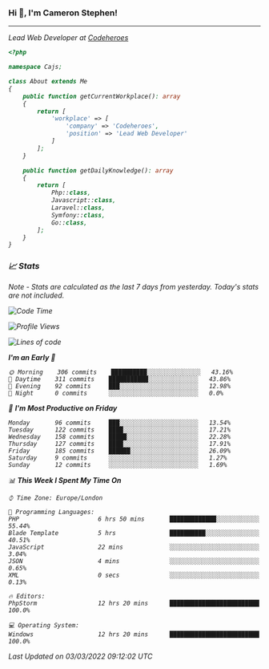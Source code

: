 ### Hi 👋, I'm Cameron Stephen!
<hr>
<p><em>Lead Web Developer at <a href="https://codeheroes.co.uk">Codeheroes</a></p>


```php
<?php

namespace Cajs;

class About extends Me
{
    public function getCurrentWorkplace(): array
    {
        return [
            'workplace' => [
                'company' => 'Codeheroes',
                'position' => 'Lead Web Developer'
            ]
        ];
    }

    public function getDailyKnowledge(): array
    {
        return [
            Php::class,
            Javascript::class,
            Laravel::class,
            Symfony::class,
            Go::class,
        ];
    }
}
```

### 📈 Stats
<p><em>Note - Stats are calculated as the last 7 days from yesterday. Today's stats are not included.</em></p>


<!--START_SECTION:waka-->
![Code Time](http://img.shields.io/badge/Code%20Time-2%2C706%20hrs%2010%20mins-blue)

![Profile Views](http://img.shields.io/badge/Profile%20Views-164-blue)

![Lines of code](https://img.shields.io/badge/From%20Hello%20World%20I%27ve%20Written-1%20Thousand%20lines%20of%20code-blue)

**I'm an Early 🐤** 

```text
🌞 Morning    306 commits    ██████████░░░░░░░░░░░░░░░   43.16% 
🌆 Daytime    311 commits    ███████████░░░░░░░░░░░░░░   43.86% 
🌃 Evening    92 commits     ███░░░░░░░░░░░░░░░░░░░░░░   12.98% 
🌙 Night      0 commits      ░░░░░░░░░░░░░░░░░░░░░░░░░   0.0%

```
📅 **I'm Most Productive on Friday** 

```text
Monday       96 commits     ███░░░░░░░░░░░░░░░░░░░░░░   13.54% 
Tuesday      122 commits    ████░░░░░░░░░░░░░░░░░░░░░   17.21% 
Wednesday    158 commits    █████░░░░░░░░░░░░░░░░░░░░   22.28% 
Thursday     127 commits    ████░░░░░░░░░░░░░░░░░░░░░   17.91% 
Friday       185 commits    ██████░░░░░░░░░░░░░░░░░░░   26.09% 
Saturday     9 commits      ░░░░░░░░░░░░░░░░░░░░░░░░░   1.27% 
Sunday       12 commits     ░░░░░░░░░░░░░░░░░░░░░░░░░   1.69%

```


📊 **This Week I Spent My Time On** 

```text
⌚︎ Time Zone: Europe/London

💬 Programming Languages: 
PHP                      6 hrs 50 mins       █████████████░░░░░░░░░░░░   55.44% 
Blade Template           5 hrs               ██████████░░░░░░░░░░░░░░░   40.51% 
JavaScript               22 mins             ░░░░░░░░░░░░░░░░░░░░░░░░░   3.04% 
JSON                     4 mins              ░░░░░░░░░░░░░░░░░░░░░░░░░   0.65% 
XML                      0 secs              ░░░░░░░░░░░░░░░░░░░░░░░░░   0.13%

🔥 Editors: 
PhpStorm                 12 hrs 20 mins      █████████████████████████   100.0%

💻 Operating System: 
Windows                  12 hrs 20 mins      █████████████████████████   100.0%

```


 Last Updated on 03/03/2022 09:12:02 UTC
<!--END_SECTION:waka-->
